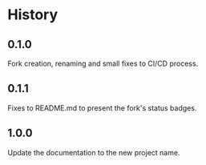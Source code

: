 # History


## 0.1.0

Fork creation, renaming and small fixes to CI/CD process.

## 0.1.1

Fixes to README.md to present the fork's status badges.

## 1.0.0

Update the documentation to the new project name.

